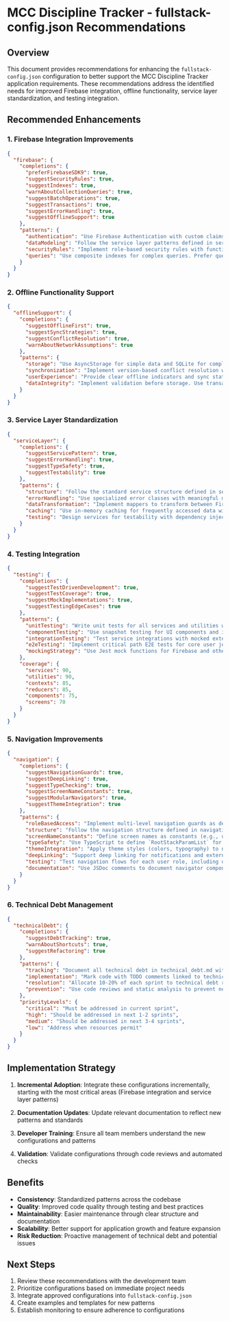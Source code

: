 # MCC Discipline Tracker - fullstack-config.json Recommendations

## Overview

This document provides recommendations for enhancing the `fullstack-config.json` configuration to better support the MCC Discipline Tracker application requirements. These recommendations address the identified needs for improved Firebase integration, offline functionality, service layer standardization, and testing integration.

## Recommended Enhancements

### 1. Firebase Integration Improvements

```json
{
  "firebase": {
    "completions": {
      "preferFirebaseSDK9": true,
      "suggestSecurityRules": true,
      "suggestIndexes": true,
      "warnAboutCollectionQueries": true,
      "suggestBatchOperations": true,
      "suggestTransactions": true,
      "suggestErrorHandling": true,
      "suggestOfflineSupport": true
    },
    "patterns": {
      "authentication": "Use Firebase Authentication with custom claims for role-based access control. Implement token refresh and persistent sessions.",
      "dataModeling": "Follow the service layer patterns defined in service_layer_patterns.md for consistent Firestore interactions.",
      "securityRules": "Implement role-based security rules with function helpers for reusable validation logic.",
      "queries": "Use composite indexes for complex queries. Prefer querying by ID when possible. Implement pagination for large collections."
    }
  }
}
```

### 2. Offline Functionality Support

```json
{
  "offlineSupport": {
    "completions": {
      "suggestOfflineFirst": true,
      "suggestSyncStrategies": true,
      "suggestConflictResolution": true,
      "warnAboutNetworkAssumptions": true
    },
    "patterns": {
      "storage": "Use AsyncStorage for simple data and SQLite for complex relational data in offline mode.",
      "synchronization": "Implement version-based conflict resolution with timestamps. Use queue-based sync for pending operations.",
      "userExperience": "Provide clear offline indicators and sync status. Allow manual sync triggering when connection is restored.",
      "dataIntegrity": "Implement validation before storage. Use transactions for related data changes to maintain consistency."
    }
  }
}
```

### 3. Service Layer Standardization

```json
{
  "serviceLayer": {
    "completions": {
      "suggestServicePattern": true,
      "suggestErrorHandling": true,
      "suggestTypeSafety": true,
      "suggestTestability": true
    },
    "patterns": {
      "structure": "Follow the standard service structure defined in service_layer_patterns.md with consistent file organization.",
      "errorHandling": "Use specialized error classes with meaningful messages and error codes as defined in service_layer_patterns.md.",
      "dataTransformation": "Implement mappers to transform between Firebase data and application domain models.",
      "caching": "Use in-memory caching for frequently accessed data with TTL-based invalidation.",
      "testing": "Design services for testability with dependency injection and clear interfaces."
    }
  }
}
```

### 4. Testing Integration

```json
{
  "testing": {
    "completions": {
      "suggestTestDrivenDevelopment": true,
      "suggestTestCoverage": true,
      "suggestMockImplementations": true,
      "suggestTestingEdgeCases": true
    },
    "patterns": {
      "unitTesting": "Write unit tests for all services and utilities with >90% coverage as defined in testing_integration.md.",
      "componentTesting": "Use snapshot testing for UI components and interaction testing for user flows.",
      "integrationTesting": "Test service integrations with mocked external dependencies.",
      "e2eTesting": "Implement critical path E2E tests for core user journeys.",
      "mockingStrategy": "Use Jest mock functions for Firebase and other external services."
    },
    "coverage": {
      "services": 90,
      "utilities": 90,
      "contexts": 85,
      "reducers": 85,
      "components": 75,
      "screens": 70
    }
  }
}
```

### 5. Navigation Improvements

```json
{
  "navigation": {
    "completions": {
      "suggestNavigationGuards": true,
      "suggestDeepLinking": true,
      "suggestTypeChecking": true,
      "suggestScreenNameConstants": true,
      "suggestModularNavigators": true,
      "suggestThemeIntegration": true
    },
    "patterns": {
      "roleBasedAccess": "Implement multi-level navigation guards as defined in navigation_diagrams.md. Conditionally render navigators based on authentication state and user role.",
      "structure": "Follow the navigation structure defined in navigation_diagrams.md. Consider modular navigators (e.g., AuthNavigator, MainAppNavigator) for better organization as the app grows. Use a RootStackParamList for type-safe navigation parameters.",
      "screenNameConstants": "Define screen names as constants (e.g., using an enum) to prevent typos and improve maintainability when navigating.",
      "typeSafety": "Use TypeScript to define `RootStackParamList` for all navigators to ensure type safety for screen parameters.",
      "themeIntegration": "Apply theme styles (colors, typography) to navigator headers and other UI elements for a consistent look and feel. Define default screen options for common styling.",
      "deepLinking": "Support deep linking for notifications and external access with proper authentication checks and parameter validation.",
      "testing": "Test navigation flows for each user role, including deep link scenarios, to ensure proper access control and screen rendering.",
      "documentation": "Use JSDoc comments to document navigator components, screen name enums, and parameter types for clarity."
    }
  }
}
```

### 6. Technical Debt Management

```json
{
  "technicalDebt": {
    "completions": {
      "suggestDebtTracking": true,
      "warnAboutShortcuts": true,
      "suggestRefactoring": true
    },
    "patterns": {
      "tracking": "Document all technical debt in technical_debt.md with clear prioritization.",
      "implementation": "Mark code with TODO comments linked to technical debt items.",
      "resolution": "Allocate 10-20% of each sprint to technical debt reduction.",
      "prevention": "Use code reviews and static analysis to prevent new technical debt."
    },
    "priorityLevels": {
      "critical": "Must be addressed in current sprint",
      "high": "Should be addressed in next 1-2 sprints",
      "medium": "Should be addressed in next 3-4 sprints",
      "low": "Address when resources permit"
    }
  }
}
```

## Implementation Strategy

1. **Incremental Adoption**: Integrate these configurations incrementally, starting with the most critical areas (Firebase integration and service layer patterns)

2. **Documentation Updates**: Update relevant documentation to reflect new patterns and standards

3. **Developer Training**: Ensure all team members understand the new configurations and patterns

4. **Validation**: Validate configurations through code reviews and automated checks

## Benefits

- **Consistency**: Standardized patterns across the codebase
- **Quality**: Improved code quality through testing and best practices
- **Maintainability**: Easier maintenance through clear structure and documentation
- **Scalability**: Better support for application growth and feature expansion
- **Risk Reduction**: Proactive management of technical debt and potential issues

## Next Steps

1. Review these recommendations with the development team
2. Prioritize configurations based on immediate project needs
3. Integrate approved configurations into `fullstack-config.json`
4. Create examples and templates for new patterns
5. Establish monitoring to ensure adherence to configurations
